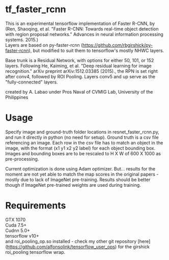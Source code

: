 # tf_faster_rcnn

This is an experimental tensorflow implementation of Faster R-CNN, by (Ren, Shaoqing, et al. "Faster R-CNN: Towards real-time object detection with region proposal networks." Advances in neural information processing systems. 2015.)<br />
Layers are based on py-faster-rcnn (https://github.com/rbgirshick/py-faster-rcnn), but modified to suit them to tensorflow's mostly NHWC layers.

Base trunk is a Residual Network, with options for either 50, 101, or 152 layers. Following He, Kaiming, et al. "Deep residual learning for image recognition." arXiv preprint arXiv:1512.03385 (2015)., 
the RPN is set right after conv4, followed by ROI Pooling. Layers conv5 and up serve as the "fully-connected" layers.

created by A. Labao under Pros Naval of CVMIG Lab, University of the Philippines

# Usage
Specify image and ground-truth folder locations in resnet_faster_rcnn.py, and run it directly in python (no need for setup). Ground truth is a csv file referencing an image. Each row in the csv file has to match an object in the image, with the format (x1 y1 x2 y2 label) for each object bounding box.  Images and bounding boxes are to be rescaled to H X W of 600 X 1000 as pre-processing.

Current optimization is done using Adam optimizer. But... results for the moment are not yet able to match the map scores in the original papers - mostly due to lack of ImageNet pre-training. Results should be better though if ImageNet pre-trained weights are used during training.

# Requirements
GTX 1070  <br />
Cuda 7.5+  <br />
Cudnn 5.0+  <br />
tensorflow v10+  <br />
and roi_pooling_op.so installed - check my other git repository [here] (https://github.com/alfonsolink/tensorflow_user_ops) for the girshick roi_pooling tensorflow wrap.
